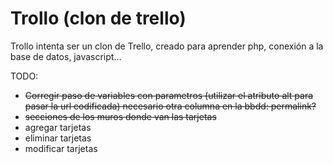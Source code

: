 # Trollo (clon de trello)

Trollo intenta ser un clon de Trello, creado para aprender php, conexión a la base de datos, javascript...

TODO:
- ~~Corregir paso de variables con parametros (utilizar el atributo alt para pasar la url codificada) necesario otra columna en la bbdd: permalink?~~
- ~~secciones de los muros donde van las tarjetas~~
- agregar tarjetas
- eliminar tarjetas
- modificar tarjetas